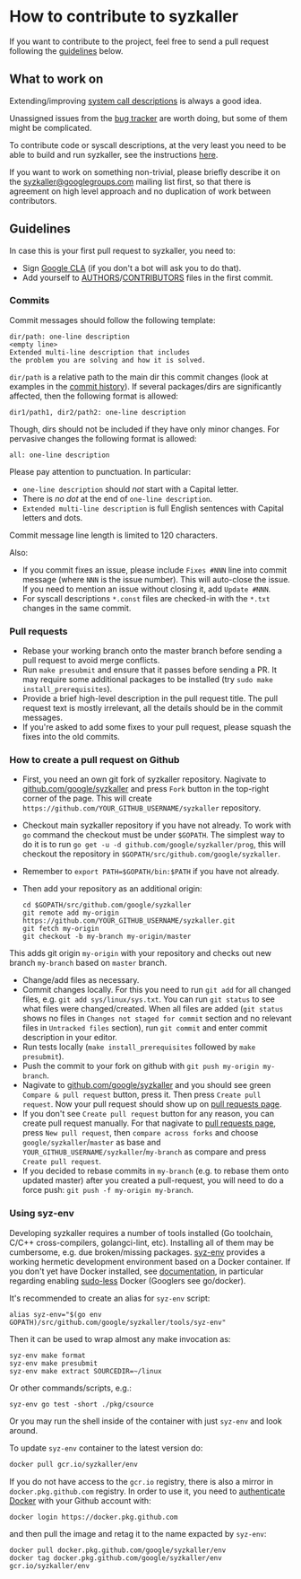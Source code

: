# How to contribute to syzkaller

If you want to contribute to the project, feel free to send a pull request following the [guidelines](contributing.md#guidelines) below.

## What to work on

Extending/improving [system call descriptions](syscall_descriptions.md) is always a good idea.

Unassigned issues from the [bug tracker](https://github.com/google/syzkaller/issues) are worth doing, but some of them might be complicated.

To contribute code or syscall descriptions, at the very least you need to be able to build and run syzkaller, see the instructions [here](/docs/setup.md).

If you want to work on something non-trivial, please briefly describe it on the [syzkaller@googlegroups.com](https://groups.google.com/forum/#!forum/syzkaller) mailing list first,
so that there is agreement on high level approach and no duplication of work between contributors.

## Guidelines

In case this is your first pull request to syzkaller, you need to:

- Sign [Google CLA](https://cla.developers.google.com/) (if you don't a bot will ask you to do that).
- Add yourself to [AUTHORS](/AUTHORS)/[CONTRIBUTORS](/CONTRIBUTORS) files in the first commit.

### Commits

Commit messages should follow the following template:

```
dir/path: one-line description
<empty line>
Extended multi-line description that includes
the problem you are solving and how it is solved.
```

`dir/path` is a relative path to the main dir this commit changes
(look at examples in the [commit history](https://github.com/google/syzkaller/commits/master)).
If several packages/dirs are significantly affected, then the following format is allowed:
```
dir1/path1, dir2/path2: one-line description
```
Though, dirs should not be included if they have only minor changes.
For pervasive changes the following format is allowed:
```
all: one-line description
```

Please pay attention to punctuation. In particular:

- `one-line description` should *not* start with a Capital letter.
- There is *no dot* at the end of `one-line description`.
- `Extended multi-line description` is full English sentences with Capital letters and dots.

Commit message line length is limited to 120 characters.

Also:

- If you commit fixes an issue, please include `Fixes #NNN` line into commit message
(where `NNN` is the issue number). This will auto-close the issue. If you need to mention
an issue without closing it, add `Update #NNN`.
- For syscall descriptions `*.const` files are checked-in with the `*.txt` changes
in the same commit.

### Pull requests

- Rebase your working branch onto the master branch before sending a pull request to avoid merge conflicts.
- Run `make presubmit` and ensure that it passes before sending a PR.
  It may require some additional packages to be installed (try `sudo make install_prerequisites`).
- Provide a brief high-level description in the pull request title.
  The pull request text is mostly irrelevant, all the details should be in the commit messages.
- If you're asked to add some fixes to your pull request, please squash the fixes into the old commits.

### How to create a pull request on Github

- First, you need an own git fork of syzkaller repository. Nagivate to
[github.com/google/syzkaller](https://github.com/google/syzkaller) and press `Fork` button in the top-right corner of
the page. This will create `https://github.com/YOUR_GITHUB_USERNAME/syzkaller` repository.

- Checkout main syzkaller repository if you have not already. To work with `go` command the checkout must be under
`$GOPATH`. The simplest way to do it is to run `go get -u -d github.com/google/syzkaller/prog`, this will checkout
the repository in `$GOPATH/src/github.com/google/syzkaller`.
- Remember to `export PATH=$GOPATH/bin:$PATH` if you have not already.
- Then add your repository as an additional origin:

    ```shell
    cd $GOPATH/src/github.com/google/syzkaller
    git remote add my-origin https://github.com/YOUR_GITHUB_USERNAME/syzkaller.git
    git fetch my-origin
    git checkout -b my-branch my-origin/master
    ```

This adds git origin `my-origin` with your repository and checks out new branch `my-branch` based on `master` branch.

- Change/add files as necessary.
- Commit changes locally. For this you need to run `git add` for all changed files, e.g. `git add sys/linux/sys.txt`. You can run `git status` to see what files were changed/created. When all files are added (`git status` shows no files in `Changes not staged for commit` section and no relevant files in `Untracked files` section), run `git commit` and enter commit description in your editor.
- Run tests locally (`make install_prerequisites` followed by `make presubmit`).
- Push the commit to your fork on github with `git push my-origin my-branch`.
- Nagivate to [github.com/google/syzkaller](https://github.com/google/syzkaller) and you should see green `Compare & pull request` button, press it. Then press `Create pull request`. Now your pull request should show up on [pull requests page](https://github.com/google/syzkaller/pulls).
- If you don't see `Create pull request` button for any reason, you can create pull request manually. For that nagivate to [pull requests page](https://github.com/google/syzkaller/pulls), press `New pull request`, then `compare across forks` and choose `google/syzkaller`/`master` as base and `YOUR_GITHUB_USERNAME/syzkaller`/`my-branch` as compare and press `Create pull request`.
- If you decided to rebase commits in `my-branch` (e.g. to rebase them onto updated master) after you created a pull-request, you will need to do a force push: `git push -f my-origin my-branch`.

### Using syz-env

Developing syzkaller requires a number of tools installed (Go toolchain, C/C++ cross-compilers, golangci-lint, etc).
Installing all of them may be cumbersome, e.g. due broken/missing packages.
[syz-env](/tools/syz-env) provides a working hermetic development environment based on a Docker container.
If you don't yet have Docker installed, see [documentation](https://docs.docker.com/engine/install),
in particular regarding enabling [sudo-less](https://docs.docker.com/engine/install/linux-postinstall)
Docker (Googlers see go/docker).

It's recommended to create an alias for `syz-env` script:
```
alias syz-env="$(go env GOPATH)/src/github.com/google/syzkaller/tools/syz-env"
```
Then it can be used to wrap almost any make invocation as:
```
syz-env make format
syz-env make presubmit
syz-env make extract SOURCEDIR=~/linux
```
Or other commands/scripts, e.g.:
```
syz-env go test -short ./pkg/csource
```
Or you may run the shell inside of the container with just `syz-env` and look around.

To update `syz-env` container to the latest version do:

``` bash
docker pull gcr.io/syzkaller/env
```

If you do not have access to the `gcr.io` registry, there is also a mirror in `docker.pkg.github.com` registry.
In order to use it, you need to
[authenticate Docker](https://docs.github.com/en/packages/using-github-packages-with-your-projects-ecosystem/configuring-docker-for-use-with-github-packages)
with your Github account with:
```
docker login https://docker.pkg.github.com
```
and then pull the image and retag it to the name expacted by `syz-env`:
```
docker pull docker.pkg.github.com/google/syzkaller/env
docker tag docker.pkg.github.com/google/syzkaller/env gcr.io/syzkaller/env
```
